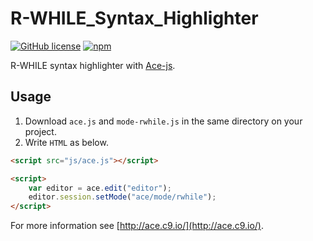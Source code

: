 # R-WHILE_Syntax_Highlighter
[![GitHub license](https://img.shields.io/badge/license-MIT-brightgreen.svg)](https://raw.githubusercontent.com/yokoyama-lab/R-WHILE_Syntax_Highlighter/master/LICENSE)
[![npm](https://img.shields.io/npm/v/ace-builds.svg)](https://www.npmjs.com/package/ace-builds)

R-WHILE syntax highlighter with [Ace-js](https://github.com/ajaxorg/ace).

## Usage
1. Download `ace.js` and `mode-rwhile.js` in the same directory on your project.
2. Write `HTML` as below.
```html
<script src="js/ace.js"></script>

<script>
    var editor = ace.edit("editor");
    editor.session.setMode("ace/mode/rwhile");
</script>
```
For more information see [http://ace.c9.io/](http://ace.c9.io/).